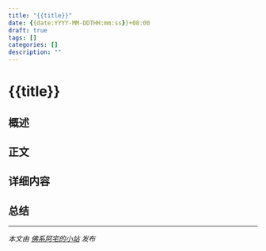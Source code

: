 ```yaml
---
title: "{{title}}"
date: {{date:YYYY-MM-DDTHH:mm:ss}}+08:00
draft: true
tags: []
categories: []
description: ""
---
```


# {{title}}

## 概述



## 正文



<!--more-->

## 详细内容



## 总结



---
*本文由 [佛系阿宅的小站](https://fxazfung.github.io/) 发布*

